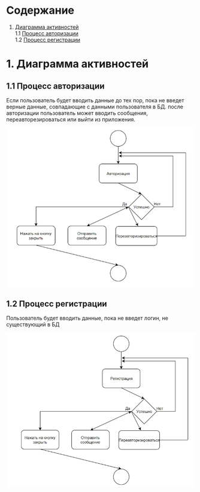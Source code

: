 # Содержание
1. [Диаграмма активностей](#1)<br>
1.1 [Процесс авторизации](#1.1)<br>
1.2 [Процесс регистрации](#1.2)<br>

#  1. Диаграмма активностей <a name="1"></a>

## 1.1 Процесс авторизации <a name="1.1"></a>
Если пользователь будет вводить данные до тех пор, пока не введет верные данные, совпадающие с данными пользователя в БД.
после авторизации пользователь может вводить сообщения, переавторезироваться или выйти из приложения.

 ![Процесс авторизации](https://github.com/KevinPozitive/client-server-application-requirements/blob/master/Диаграммы/Activity/Авторизация.jpg)
 
## 1.2 Процесс регистрации <a name="1.2"></a>
Пользователь будет вводить данные, пока не введет логин, не существующий в БД

 ![Процесс регистрации](https://github.com/KevinPozitive/client-server-application-requirements/blob/master/Диаграммы/Activity/Microsoft%20Edge.jpg)
